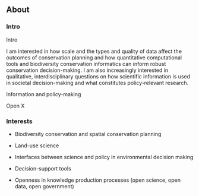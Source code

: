 ## About

### Intro

Intro

I am interested in how scale and the types and quality of data affect the outcomes of conservation planning and how quantitative computational tools and biodiversity conservation informatics can inform robust conservation decision-making. I am also increasingly interested in qualitative, interdisciplinary questions on how scientific information is used in societal decision-making and what constitutes policy-relevant research. 

Information and policy-making

Open X

### Interests

+ Biodiversity conservation and spatial conservation planning

+ Land-use science

+ Interfaces between science and policy in environmental decision making

+ Decision-support tools

+ Openness in knowledge production processes (open science, open data, open government) 

  ​

